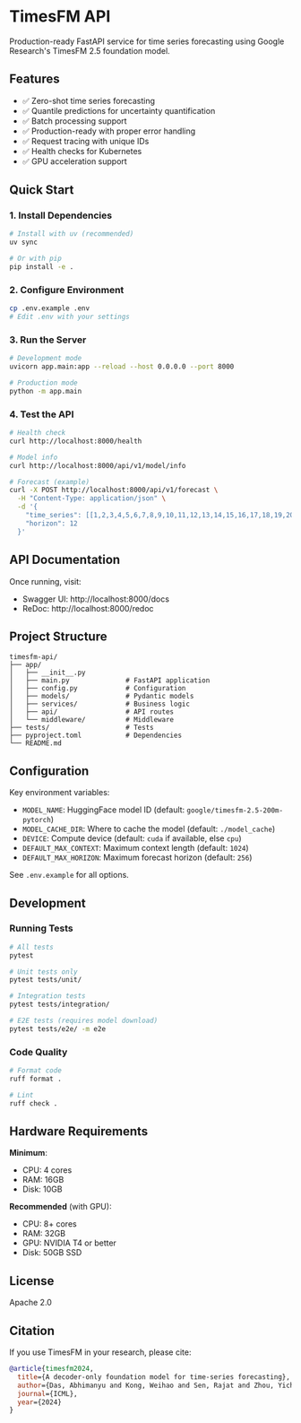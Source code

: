 # TimesFM API

Production-ready FastAPI service for time series forecasting using Google Research's TimesFM 2.5 foundation model.

## Features

- ✅ Zero-shot time series forecasting
- ✅ Quantile predictions for uncertainty quantification
- ✅ Batch processing support
- ✅ Production-ready with proper error handling
- ✅ Request tracing with unique IDs
- ✅ Health checks for Kubernetes
- ✅ GPU acceleration support

## Quick Start

### 1. Install Dependencies

```bash
# Install with uv (recommended)
uv sync

# Or with pip
pip install -e .
```

### 2. Configure Environment

```bash
cp .env.example .env
# Edit .env with your settings
```

### 3. Run the Server

```bash
# Development mode
uvicorn app.main:app --reload --host 0.0.0.0 --port 8000

# Production mode
python -m app.main
```

### 4. Test the API

```bash
# Health check
curl http://localhost:8000/health

# Model info
curl http://localhost:8000/api/v1/model/info

# Forecast (example)
curl -X POST http://localhost:8000/api/v1/forecast \
  -H "Content-Type: application/json" \
  -d '{
    "time_series": [[1,2,3,4,5,6,7,8,9,10,11,12,13,14,15,16,17,18,19,20,21,22,23,24,25,26,27,28,29,30,31,32,33,34,35]],
    "horizon": 12
  }'
```

## API Documentation

Once running, visit:
- Swagger UI: http://localhost:8000/docs
- ReDoc: http://localhost:8000/redoc

## Project Structure

```
timesfm-api/
├── app/
│   ├── __init__.py
│   ├── main.py              # FastAPI application
│   ├── config.py            # Configuration
│   ├── models/              # Pydantic models
│   ├── services/            # Business logic
│   ├── api/                 # API routes
│   └── middleware/          # Middleware
├── tests/                   # Tests
├── pyproject.toml           # Dependencies
└── README.md
```

## Configuration

Key environment variables:

- `MODEL_NAME`: HuggingFace model ID (default: `google/timesfm-2.5-200m-pytorch`)
- `MODEL_CACHE_DIR`: Where to cache the model (default: `./model_cache`)
- `DEVICE`: Compute device (default: `cuda` if available, else `cpu`)
- `DEFAULT_MAX_CONTEXT`: Maximum context length (default: `1024`)
- `DEFAULT_MAX_HORIZON`: Maximum forecast horizon (default: `256`)

See `.env.example` for all options.

## Development

### Running Tests

```bash
# All tests
pytest

# Unit tests only
pytest tests/unit/

# Integration tests
pytest tests/integration/

# E2E tests (requires model download)
pytest tests/e2e/ -m e2e
```

### Code Quality

```bash
# Format code
ruff format .

# Lint
ruff check .
```

## Hardware Requirements

**Minimum**:
- CPU: 4 cores
- RAM: 16GB
- Disk: 10GB

**Recommended** (with GPU):
- CPU: 8+ cores
- RAM: 32GB
- GPU: NVIDIA T4 or better
- Disk: 50GB SSD

## License

Apache 2.0

## Citation

If you use TimesFM in your research, please cite:

```bibtex
@article{timesfm2024,
  title={A decoder-only foundation model for time-series forecasting},
  author={Das, Abhimanyu and Kong, Weihao and Sen, Rajat and Zhou, Yichen},
  journal={ICML},
  year={2024}
}
```
